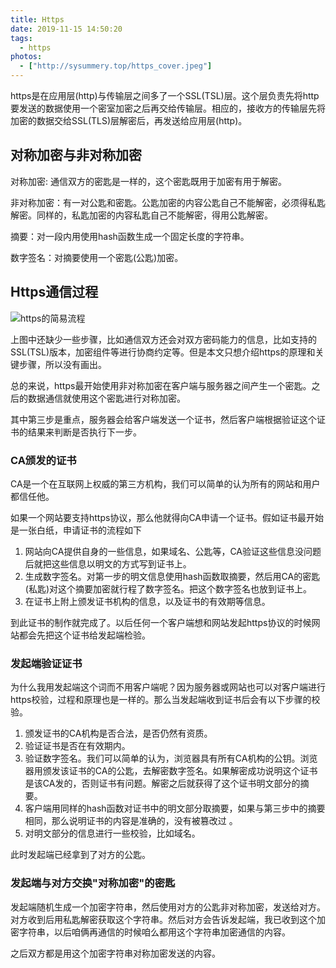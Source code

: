 ```yaml
---
title: Https
date: 2019-11-15 14:50:20
tags:
  - https
photos:
  - ["http://sysummery.top/https_cover.jpeg"]
---
```

https是在应用层(http)与传输层之间多了一个SSL(TSL)层。这个层负责先将http要发送的数据使用一个密室加密之后再交给传输层。相应的，接收方的传输层先将加密的数据交给SSL(TLS)层解密后，再发送给应用层(http)。
<!--more-->
## 对称加密与非对称加密
对称加密: 通信双方的密匙是一样的，这个密匙既用于加密有用于解密。

非对称加密：有一对公匙和密匙。公匙加密的内容公匙自己不能解密，必须得私匙解密。同样的，私匙加密的内容私匙自己不能解密，得用公匙解密。

摘要：对一段内用使用hash函数生成一个固定长度的字符串。

数字签名：对摘要使用一个密匙(公匙)加密。

## Https通信过程

![https的简易流程](http://sysummery.top/https.jpg)

上图中还缺少一些步骤，比如通信双方还会对双方密码能力的信息，比如支持的SSL(TSL)版本，加密组件等进行协商约定等。但是本文只想介绍https的原理和关键步骤，所以没有画出。

总的来说，https最开始使用非对称加密在客户端与服务器之间产生一个密匙。之后的数据通信就使用这个密匙进行对称加密。

其中第三步是重点，服务器会给客户端发送一个证书，然后客户端根据验证这个证书的结果来判断是否执行下一步。

### CA颁发的证书
CA是一个在互联网上权威的第三方机构，我们可以简单的认为所有的网站和用户都信任他。

如果一个网站要支持https协议，那么他就得向CA申请一个证书。假如证书最开始是一张白纸，申请证书的流程如下

1. 网站向CA提供自身的一些信息，如果域名、公匙等，CA验证这些信息没问题后就把这些信息以明文的方式写到证书上。
2. 生成数字签名。对第一步的明文信息使用hash函数取摘要，然后用CA的密匙(私匙)对这个摘要加密就行程了数字签名。把这个数字签名也放到证书上。
3. 在证书上附上颁发证书机构的信息，以及证书的有效期等信息。

到此证书的制作就完成了。以后任何一个客户端想和网站发起https协议的时候网站都会先把这个证书给发起端检验。

### 发起端验证证书
为什么我用发起端这个词而不用客户端呢？因为服务器或网站也可以对客户端进行https校验，过程和原理也是一样的。那么当发起端收到证书后会有以下步骤的校验。

1. 颁发证书的CA机构是否合法，是否仍然有资质。
2. 验证证书是否在有效期内。
3. 验证数字签名。我们可以简单的认为，浏览器具有所有CA机构的公钥。浏览器用颁发该证书的CA的公匙，去解密数字签名。如果解密成功说明这个证书是该CA发的，否则证书有问题。解密之后就获得了这个证书明文部分的摘要。
4. 客户端用同样的hash函数对证书中的明文部分取摘要，如果与第三步中的摘要相同，那么说明证书的内容是准确的，没有被篡改过 。
5. 对明文部分的信息进行一些校验，比如域名。

此时发起端已经拿到了对方的公匙。

### 发起端与对方交换"对称加密"的密匙
发起端随机生成一个加密字符串，然后使用对方的公匙非对称加密，发送给对方。对方收到后用私匙解密获取这个字符串。然后对方会告诉发起端，我已收到这个加密字符串，以后咱俩再通信的时候咱么都用这个字符串加密通信的内容。

之后双方都是用这个加密字符串对称加密发送的内容。
